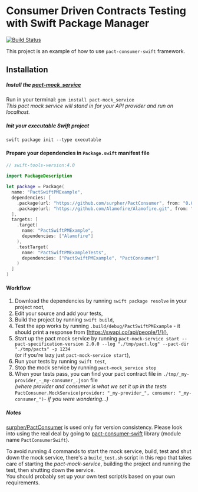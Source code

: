 # Consumer Driven Contracts Testing with Swift Package Manager

[![Build Status](https://travis-ci.org/surpher/PactSwiftPMExample.svg?branch=master)](https://travis-ci.org/surpher/PactSwiftPMExample)

This project is an example of how to use `pact-consumer-swift` framework.

## Installation

##### Install the [pact-mock_service](https://github.com/pact-foundation/pact-mock_service)
Run in your terminal: `gem install pact-mock_service`  
_This pact mock service will stand in for your API provider and run on localhost._

##### Init your executable Swift project
`swift package init --type executable`

#### Prepare your dependencies in `Package.swift` manifest file
```swift
// swift-tools-version:4.0

import PackageDescription

let package = Package(
  name: "PactSwiftPMExample",
  dependencies: [
    .package(url: "https://github.com/surpher/PactConsumer", from: "0.0.5"),
    .package(url: "https://github.com/Alamofire/Alamofire.git", from: "4.5.1")
  ],
  targets: [
    .target(
      name: "PactSwiftPMExample",
      dependencies: ["Alamofire"]
    ),
    .testTarget(
      name: "PactSwiftPMExampleTests",
      dependencies: ["PactSwiftPMExample", "PactConsumer"]
    )
  ]
)
```

#### Workflow
1. Download the dependencies by running `swift package resolve` in your project root,
2. Edit your source and add your tests,
3. Build the project by running `swift build`,
4. Test the app works by running `.build/debug/PactSwiftPMExample` - it should print a response from [https://swapi.co/api/people/1/](),
4. Start up the pact mock service by running `pact-mock-service start --pact-specification-version 2.0.0 --log "./tmp/pact.log" --pact-dir "./tmp/pacts" -p 1234`  
(or if you're lazy just `pact-mock-service start`),
5. Run your tests by running `swift test`,
6. Stop the mock service by running `pact-mock_service stop`
7. When your tests pass, you can find your pact contract file in `./tmp/_my-provider_-_my-consumer_.json` file  
_(where provider and consumer is what we set it up in the tests_ `PactConsumer.MockService(provider: "_my-provider_", consumer: "_my-consumer_")`_- if you were wondering...)_

##### Notes
[surpher/PactConsumer](https://github.com/surpher/PactConsumer) is used only for version consistency. Please look into using the real deal by going to [pact-consumer-swift](https://github.com/DiUS/pact-consumer-swift) library (module name `PactConsumerSwift`).


To avoid running 4 commands to start the mock service, build, test and shut down the mock service, there's a `build_test.sh` script in this repo that takes care of starting the _pact-mock-service_, building the project and running the test, then shutting down the service.  
You should probably set up your own test script/s based on your own requirements.
